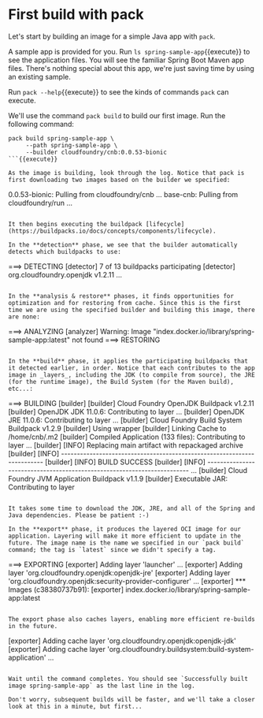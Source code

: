 # First build with pack

Let's start by building an image for a simple Java app with `pack`.

A sample app is provided for you. Run `ls spring-sample-app`{{execute}} to see the application files. You will see the familiar Spring Boot Maven app files. There's nothing special about this app, we're just saving time by using an existing sample.

Run `pack --help`{{execute}} to see the kinds of commands `pack` can execute.

We'll use the command `pack build` to build our first image. Run the following command:
```
pack build spring-sample-app \
     --path spring-sample-app \
     --builder cloudfoundry/cnb:0.0.53-bionic
```{{execute}}

As the image is building, look through the log. Notice that pack is first downloading two images based on the builder we specified:
```
0.0.53-bionic: Pulling from cloudfoundry/cnb
...
base-cnb: Pulling from cloudfoundry/run
...
```

It then begins executing the buildpack [lifecycle](https://buildpacks.io/docs/concepts/components/lifecycle).

In the **detection** phase, we see that the builder automatically detects which buildpacks to use:
```
===> DETECTING
[detector] 7 of 13 buildpacks participating
[detector] org.cloudfoundry.openjdk                   v1.2.11
...
```

In the **analysis & restore** phases, it finds opportunities for optimization and for restoring from cache. Since this is the first time we are using the specified builder and building this image, there are none:
```
===> ANALYZING
[analyzer] Warning: Image "index.docker.io/library/spring-sample-app:latest" not found
===> RESTORING
```

In the **build** phase, it applies the participating buildpacks that it detected earlier, in order. Notice that each contributes to the app image in _layers_, including the JDK (to compile from source), the JRE (for the runtime image), the Build System (for the Maven build), etc...:
```
===> BUILDING
[builder]
[builder] Cloud Foundry OpenJDK Buildpack v1.2.11
[builder]   OpenJDK JDK 11.0.6: Contributing to layer
...
[builder]   OpenJDK JRE 11.0.6: Contributing to layer
...
[builder] Cloud Foundry Build System Buildpack v1.2.9
[builder]     Using wrapper
[builder]     Linking Cache to /home/cnb/.m2
[builder]   Compiled Application (133 files): Contributing to layer
...
[builder] [INFO] Replacing main artifact with repackaged archive
[builder] [INFO] ------------------------------------------------------------------------
[builder] [INFO] BUILD SUCCESS
[builder] [INFO] ------------------------------------------------------------------------
...
[builder] Cloud Foundry JVM Application Buildpack v1.1.9
[builder]   Executable JAR: Contributing to layer
```

It takes some time to download the JDK, JRE, and all of the Spring and Java dependencies. Please be patient :-)

In the **export** phase, it produces the layered OCI image for our application. Layering will make it more efficient to update in the future. The image name is the name we specified in our `pack build` command; the tag is `latest` since we didn't specify a tag.
```
===> EXPORTING
[exporter] Adding layer 'launcher'
...
[exporter] Adding layer 'org.cloudfoundry.openjdk:openjdk-jre'
[exporter] Adding layer 'org.cloudfoundry.openjdk:security-provider-configurer'
...
[exporter] *** Images (c38380737b91):
[exporter]       index.docker.io/library/spring-sample-app:latest
```

The export phase also caches layers, enabling more efficient re-builds in the future. 
```
[exporter] Adding cache layer 'org.cloudfoundry.openjdk:openjdk-jdk'
[exporter] Adding cache layer 'org.cloudfoundry.buildsystem:build-system-application'
...
```

Wait until the command completes. You should see `Successfully built image spring-sample-app` as the last line in the log.

Don't worry, subsequent builds will be faster, and we'll take a closer look at this in a minute, but first...